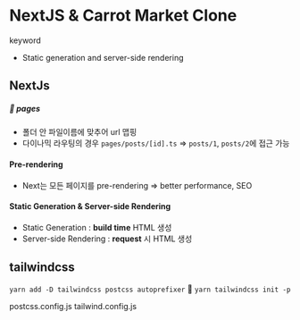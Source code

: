 # NextJS & Carrot Market Clone

keyword

- Static generation and server-side rendering

## NextJs

##### 📂 pages

- 폴더 안 파일이름에 맞추어 url 맵핑
- 다이나믹 라우팅의 경우
  `pages/posts/[id].ts` => `posts/1`, `posts/2`에 접근 가능

#### Pre-rendering

- Next는 모든 페이지를 pre-rendering
  => better performance, SEO

#### Static Generation & Server-side Rendering

- Static Generation : **build time** HTML 생성
- Server-side Rendering : **request** 시 HTML 생성

## tailwindcss

`yarn add -D tailwindcss postcss autoprefixer` 🚀
`yarn tailwindcss init -p`

postcss.config.js
tailwind.config.js
